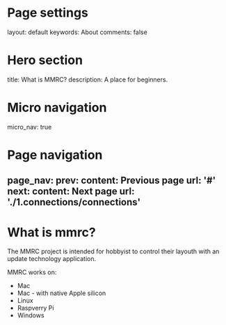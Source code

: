# Page settings
layout: default
keywords: About
comments: false

# Hero section
title: What is MMRC?
description: A place for beginners.

<!-- # Author box
author:
    title: About Author
    title_url: '#'
    external_url: true
    description: Author description -->

# Micro navigation
micro_nav: true

# Page navigation
page_nav:
    prev:
        content: Previous page
        url: '#'
    next:
        content: Next page
        url: './1.connections/connections'
---
# What is mmrc?
The MMRC project is intended for hobbyist to control their layouth with an update technology application. 

MMRC works on:

- Mac
- Mac - with native Apple silicon
- Linux
- Raspverry Pi
- Windows
